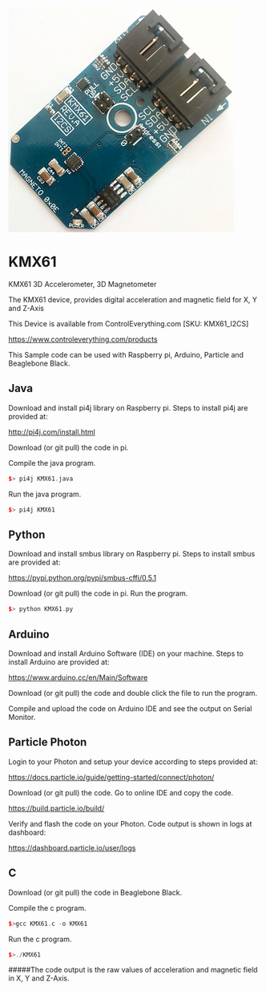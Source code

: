 [![KMX61](KMX61_I2CS.png)](https://www.controleverything.com/products)
# KMX61
KMX61 3D Accelerometer, 3D Magnetometer

The KMX61 device, provides digital acceleration and magnetic field for X, Y and Z-Axis

This Device is available from ControlEverything.com [SKU: KMX61_I2CS]

https://www.controleverything.com/products

This Sample code can be used with Raspberry pi, Arduino, Particle and Beaglebone Black.

## Java
Download and install pi4j library on Raspberry pi. Steps to install pi4j are provided at:

http://pi4j.com/install.html

Download (or git pull) the code in pi.

Compile the java program.
```cpp
$> pi4j KMX61.java
```

Run the java program.
```cpp
$> pi4j KMX61
```

## Python
Download and install smbus library on Raspberry pi. Steps to install smbus are provided at:

https://pypi.python.org/pypi/smbus-cffi/0.5.1

Download (or git pull) the code in pi. Run the program.

```cpp
$> python KMX61.py
```

## Arduino
Download and install Arduino Software (IDE) on your machine. Steps to install Arduino are provided at:

https://www.arduino.cc/en/Main/Software

Download (or git pull) the code and double click the file to run the program.

Compile and upload the code on Arduino IDE and see the output on Serial Monitor.


## Particle Photon

Login to your Photon and setup your device according to steps provided at:

https://docs.particle.io/guide/getting-started/connect/photon/

Download (or git pull) the code. Go to online IDE and copy the code.

https://build.particle.io/build/

Verify and flash the code on your Photon. Code output is shown in logs at dashboard:

https://dashboard.particle.io/user/logs

## C

Download (or git pull) the code in Beaglebone Black.

Compile the c program.
```cpp
$>gcc KMX61.c -o KMX61
```
Run the c program.
```cpp
$>./KMX61
```
#####The code output is the raw values of acceleration and magnetic field in X, Y and Z-Axis.
